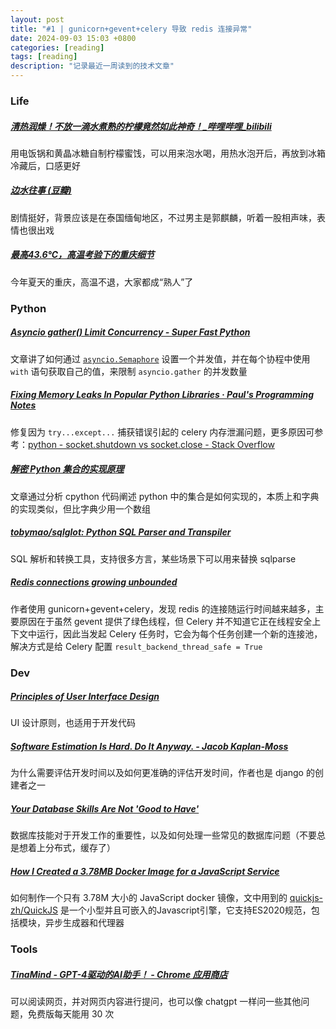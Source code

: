 ```yaml
---
layout: post
title: "#1 | gunicorn+gevent+celery 导致 redis 连接异常"
date: 2024-09-03 15:03 +0800
categories: [reading]
tags: [reading]
description: "记录最近一周读到的技术文章"
---
```




### Life

##### [清热润燥！不放一滴水煮熟的柠檬竟然如此神奇！_哔哩哔哩_bilibili](https://www.bilibili.com/video/BV1PH4y1F7F9/?spm_id_from=333.1007.top_right_bar_window_custom_collection.content.click&vd_source=944cc98c5a335c079eea8cddd1ac3156) 

用电饭锅和黄晶冰糖自制柠檬蜜饯，可以用来泡水喝，用热水泡开后，再放到冰箱冷藏后，口感更好



##### [边水往事 (豆瓣)](https://movie.douban.com/subject/36097760/) 

剧情挺好，背景应该是在泰国缅甸地区，不过男主是郭麒麟，听着一股相声味，表情也很出戏



##### [最高43.6℃，高温考验下的重庆细节](https://mp.weixin.qq.com/s/UN4ScZqSNE6k-RT8wtB0wg) 

今年夏天的重庆，高温不退，大家都成“熟人”了



### Python

##### [Asyncio gather() Limit Concurrency - Super Fast Python](https://superfastpython.com/asyncio-gather-limit-concurrency/) 

文章讲了如何通过 [`asyncio.Semaphore`](https://docs.python.org/zh-cn/3/library/asyncio-sync.html#asyncio.Semaphore) 设置一个并发值，并在每个协程中使用 `with` 语句获取自己的值，来限制 `asyncio.gather` 的并发数量



##### [Fixing Memory Leaks In Popular Python Libraries · Paul's Programming Notes](https://www.paulsprogrammingnotes.com/2021/12/python-memory-leaks.html) 

修复因为 `try...except...` 捕获错误引起的 celery 内存泄漏问题，更多原因可参考：[python - socket.shutdown vs socket.close - Stack Overflow](https://stackoverflow.com/questions/409783/socket-shutdown-vs-socket-close/598759#598759)



##### [解密 Python 集合的实现原理](https://mp.weixin.qq.com/s/bVGYCrLWgpCqWGNojjf1pg) 

文章通过分析 cpython 代码阐述 python 中的集合是如何实现的，本质上和字典的实现类似，但比字典少用一个数组



##### [tobymao/sqlglot: Python SQL Parser and Transpiler](https://github.com/tobymao/sqlglot) 

SQL 解析和转换工具，支持很多方言，某些场景下可以用来替换 sqlparse



##### [Redis connections growing unbounded](https://www.revsys.com/tidbits/redis-connections-growing-unbounded/?utm_campaign=Django%2BNewsletter&utm_medium=email&utm_source=Django_Newsletter_249) 

作者使用 gunicorn+gevent+celery，发现 redis 的连接随运行时间越来越多，主要原因在于虽然 gevent 提供了绿色线程，但 Celery 并不知道它正在线程安全上下文中运行，因此当发起 Celery 任务时，它会为每个任务创建一个新的连接池，解决方式是给 Celery 配置 `result_backend_thread_safe = True`



### Dev

##### [Principles of User Interface Design](http://bokardo.com/principles-of-user-interface-design/) 

UI 设计原则，也适用于开发代码



##### [Software Estimation Is Hard. Do It Anyway. - Jacob Kaplan-Moss](https://jacobian.org/2021/may/20/estimation/) 

为什么需要评估开发时间以及如何更准确的评估开发时间，作者也是 django 的创建者之一



##### [Your Database Skills Are Not 'Good to Have'](https://renegadeotter.com/2023/11/12/your-database-skills-are-not-good-to-have.html) 

数据库技能对于开发工作的重要性，以及如何处理一些常见的数据库问题（不要总是想着上分布式，缓存了）



##### [How I Created a 3.78MB Docker Image for a JavaScript Service](https://shenzilong.cn/record/How%20I%20Created%20a%203.78MB%20Docker%20Image%20for%20a%20JavaScript%20Service) 

如何制作一个只有 3.78M 大小的 JavaScript docker 镜像，文中用到的 [quickjs-zh/QuickJS](https://github.com/quickjs-zh/QuickJS) 是一个小型并且可嵌入的Javascript引擎，它支持ES2020规范，包括模块，异步生成器和代理器



### Tools

##### [TinaMind - GPT-4驱动的AI助手！ - Chrome 应用商店](https://chromewebstore.google.com/detail/tinamind-gpt-4%E9%A9%B1%E5%8A%A8%E7%9A%84ai%E5%8A%A9%E6%89%8B%EF%BC%81/befflofjcniongenjmbkgkoljhgliihe) 

可以阅读网页，并对网页内容进行提问，也可以像 chatgpt 一样问一些其他问题，免费版每天能用 30 次



